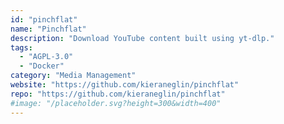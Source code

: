 ```yaml
---
id: "pinchflat"
name: "Pinchflat"
description: "Download YouTube content built using yt-dlp."
tags:
  - "AGPL-3.0"
  - "Docker"
category: "Media Management"
website: "https://github.com/kieraneglin/pinchflat"
repo: "https://github.com/kieraneglin/pinchflat"
#image: "/placeholder.svg?height=300&width=400"
---
```


